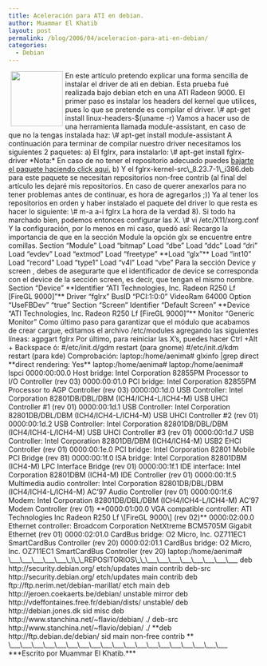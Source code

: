 ```yaml
---
title: Aceleración para ATI en debian.
author: Muammar El Khatib
layout: post
permalink: /blog/2006/04/aceleracion-para-ati-en-debian/
categories:
  - Debian
---
```

<img width='104' height='110' style="float: left; border: 0px; padding-left: 5px; padding-right: 5px;" src="/uploads/pics/debian_splash.serendipityThumb.png" alt="" />  
En este artículo pretendo explicar una forma sencilla de instalar el driver de ati en debian. Esta prueba fué realizada bajo debian etch en una ATI Radeon 9000.  
El primer paso es instalar los headers del kernel que utilices, pues lo que se pretende es compilar el driver.  
\# apt-get install linux-headers-$(uname -r)  
Vamos a hacer uso de una herramienta llamada module-assistant, en caso de que no la tengas instalada haz:  
\# apt-get install module-assistant  
A continuación para terminar de compilar nuestro driver necesitamos los siguientes 2 paquetes:  
a) El fglrx, para instalarlo:  
\# apt-get install fglrx-driver  
*Nota:* En caso de no tener el repositorio adecuado puedes <a href="http://www.debian.org/distrib/packages" target=blank" title="debian packages">bajarte el paquete haciendo click aquí.</a>  
b) Y el fglrx-kernel-src\_8.23.7-1\_i386.deb para este paquete se necesitan repositorios non-free contrib (al final del artículo les dejaré mis repositorios. En caso de querer anexarlos para no tener problemas antes de continuar, es hora de agregarlos ;))  
Ya al tener los repositorios en orden y haber instalado el paquete del driver lo que resta es hacer lo siguiente:  
\# m-a a-i fglrx  
La hora de la verdad 8). Si todo ha marchado bien, podemos entonces configurar las X.  
\# vi /etc/X11/xorg.conf  
Y la configuración, por lo menos en mi caso, quedó así:  
Recargo la importancia de que en la sección Module la opción glx se encuentre entre comillas.  
Section &#8220;Module&#8221;  
Load &#8220;bitmap&#8221;  
Load &#8220;dbe&#8221;  
Load &#8220;ddc&#8221;  
Load &#8220;dri&#8221;  
Load &#8220;evdev&#8221;  
Load &#8220;extmod&#8221;  
Load &#8220;freetype&#8221;  
**Load &#8220;glx&#8221;**  
Load &#8220;int10&#8221;  
Load &#8220;record&#8221;  
Load &#8220;type1&#8221;  
Load &#8220;v4l&#8221;  
Load &#8220;vbe&#8221;  
Para la sección Device y screen , debes de asegurarte que el identificador de device se corresponda con el device de la sección screen, es decir, que tengan el mismo nombre.  
Section &#8220;Device&#8221;  
**Identifier &#8220;ATI Technologies, Inc. Radeon R250 Lf [FireGL 9000]&#8221;**  
Driver &#8220;fglrx&#8221;  
BusID &#8220;PCI:1:0:0&#8221;  
VideoRam 64000  
Option &#8220;UseFBDev&#8221; &#8220;true&#8221;  
Section &#8220;Screen&#8221;  
Identifier &#8220;Default Screen&#8221;  
**Device &#8220;ATI Technologies, Inc. Radeon R250 Lf [FireGL 9000]&#8221;**  
Monitor &#8220;Generic Monitor&#8221;  
Como último paso para garantizar que el módulo que acabamos de crear cargue, editamos el archivo /etc/modules agregando las siguientes líneas:  
agpgart  
fglrx  
Por último, para reiniciar las X&#8217;s, puedes hacer Ctrl +Alt + Backspace ó:  
#/etc/init.d/gdm restart (para gnome)  
#/etc/init.d/kdm restart (para kde)  
Comprobación:  
laptop:/home/aenima# glxinfo |grep direct  
**direct rendering: Yes**  
laptop:/home/aenima#  
laptop:/home/aenima# lspci  
0000:00:00.0 Host bridge: Intel Corporation 82855PM Processor to I/O Controller (rev 03)  
0000:00:01.0 PCI bridge: Intel Corporation 82855PM Processor to AGP Controller (rev 03)  
0000:00:1d.0 USB Controller: Intel Corporation 82801DB/DBL/DBM (ICH4/ICH4-L/ICH4-M) USB UHCI Controller #1 (rev 01)  
0000:00:1d.1 USB Controller: Intel Corporation 82801DB/DBL/DBM (ICH4/ICH4-L/ICH4-M) USB UHCI Controller #2 (rev 01)  
0000:00:1d.2 USB Controller: Intel Corporation 82801DB/DBL/DBM (ICH4/ICH4-L/ICH4-M) USB UHCI Controller #3 (rev 01)  
0000:00:1d.7 USB Controller: Intel Corporation 82801DB/DBM (ICH4/ICH4-M) USB2 EHCI Controller (rev 01)  
0000:00:1e.0 PCI bridge: Intel Corporation 82801 Mobile PCI Bridge (rev 81)  
0000:00:1f.0 ISA bridge: Intel Corporation 82801DBM (ICH4-M) LPC Interface Bridge (rev 01)  
0000:00:1f.1 IDE interface: Intel Corporation 82801DBM (ICH4-M) IDE Controller (rev 01)  
0000:00:1f.5 Multimedia audio controller: Intel Corporation 82801DB/DBL/DBM (ICH4/ICH4-L/ICH4-M) AC&#8217;97 Audio Controller (rev 01)  
0000:00:1f.6 Modem: Intel Corporation 82801DB/DBL/DBM (ICH4/ICH4-L/ICH4-M) AC&#8217;97 Modem Controller (rev 01)  
**0000:01:00.0 VGA compatible controller: ATI Technologies Inc Radeon R250 Lf \[FireGL 9000\] (rev 02)**  
0000:02:00.0 Ethernet controller: Broadcom Corporation NetXtreme BCM5705M Gigabit Ethernet (rev 01)  
0000:02:01.0 CardBus bridge: O2 Micro, Inc. OZ711EC1 SmartCardBus Controller (rev 20)  
0000:02:01.1 CardBus bridge: O2 Micro, Inc. OZ711EC1 SmartCardBus Controller (rev 20)  
laptop:/home/aenima#  
\___\___\___\___\___\_\\_\_REPOSITORIOS\_\_\___\___\___\___\___\___\___\___  
deb http://security.debian.org/ etch/updates main contrib  
deb-src http://security.debian.org/ etch/updates main contrib  
deb ftp://ftp.nerim.net/debian-marillat/ etch main  
deb http://jeroen.coekaerts.be/debian/ unstable mirror  
deb http://vdeffontaines.free.fr/debian/dists/ unstable/  
deb http://debian.jones.dk sid misc  
deb http://www.stanchina.net/~flavio/debian/ ./  
deb-src http://www.stanchina.net/~flavio/debian/ ./  
**deb http://ftp.debian.de/debian/ sid main non-free contrib **  
\___\___\___\___\___\___\___\___\___\___\___\___\___\___\___\___\___\___\___  
***Escrito por Muammar El Khatib.***